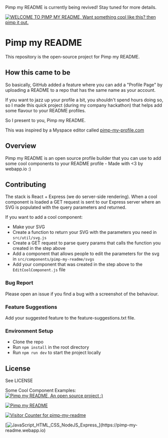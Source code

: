 Pimp my README is currently being revived! Stay tuned for more details.

[![WELCOME TO PIMP MY README, Want something cool like this? then pimp it out.](https://pimp-my-readme.webapp.io/pimp-my-readme/wavy-banner?subtitle=Want%20something%20cool%20like%20this%3F%20&title=WELCOME%20TO:%20PIMP%20MY%20README)](https://pimp-my-readme.webapp.io)

# Pimp my README
This repository is the open-source project for Pimp my README.

## How this came to be
So basically, GitHub added a feature where you can add a "Profile Page" by uploading a README to a repo that has the same name as your account.

If you want to jazz up your profile a bit, you shouldn't spend hours doing so, so I made this quick project (during my company hackathon) that helps add some flavour to your README profiles.

So I present to you, Pimp my README. 

This was inspired by a Myspace editor called [pimp-my-profile.com](https://www.pimp-my-profile.com/)

## Overview
Pimp my README is an open source profile builder that you can use to add some cool components to your README profile - Made with <3 by webapp.io :)

## Contributing
The stack is React + Express (we do server-side rendering). When a cool component is loaded a GET request is sent to our Express server where an SVG is populated with the query parameters and returned.

If you want to add a cool component:
- Make your SVG 
- Create a function to return your SVG with the parameters you need in `src/util/svg.js`
- Create a GET request to parse query params that calls the function you created in the step above
- Add a component that allows people to edit the parameters for the svg in `src/components/pimp-my-readme/svgs` 
- Add your component that was created in the step above to the `EditCoolComponent.js` file

### Bug Report
Please open an issue if you find a bug with a screenshot of the behaviour.

### Feature Suggestions
Add your suggested feature to the feature-suggestions.txt file.


### Environment Setup
- Clone the repo
- Run `npm install` in the root directory
- Run `npm run dev` to start the project locally

## License
See LICENSE

Some Cool Component Examples:
[![Pimp my README, An open source project :)](https://pimp-my-readme.webapp.io/pimp-my-readme/wavy-banner?subtitle=An%20open%20source%20project%20%3A%29&title=Pimp%20my%20README)](https://pimp-my-readme.webapp.io)

[![Pimp my README](https://pimp-my-readme.webapp.io/pimp-my-readme/sliding-text?emojis=1f91f-1f3fe_1f60e_1f608_1f995&text=Pimp%2520your%2520README)](https://pimp-my-readme.webapp.io)

[![Visitor Counter for pimp-my-readme](https://pimp-my-readme.webapp.io/pimp-my-readme/visitor-counter?page=pimp-my-readme)](https://pimp-my-readme.webapp.io)

[![JavaScript_HTML_CSS_NodeJS_Express_](https://pimp-my-readme.webapp.io/pimp-my-readme/technology?technology=JavaScript_HTML_CSS_NodeJS_Express_)](https://pimp-my-readme.webapp.io)

